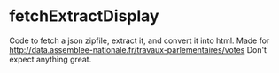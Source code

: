 # fetchExtractDisplay

Code to fetch a json zipfile, extract it, and convert it into html.
Made for http://data.assemblee-nationale.fr/travaux-parlementaires/votes
Don't expect anything great.
